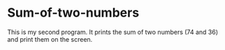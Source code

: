 # Sum-of-two-numbers
This is my second program. It prints the sum of two numbers (74 and 36) and print them on the screen.
